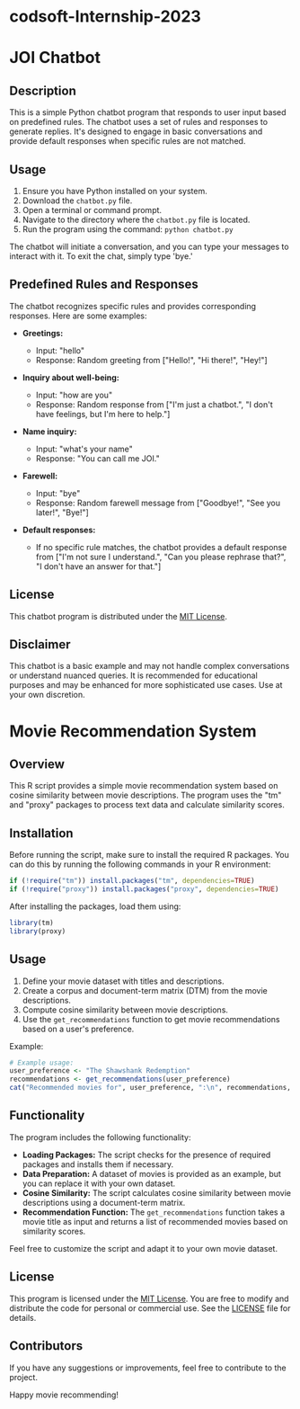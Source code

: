# codsoft-Internship-2023

# JOI Chatbot

## Description
This is a simple Python chatbot program that responds to user input based on predefined rules. The chatbot uses a set of rules and responses to generate replies. It's designed to engage in basic conversations and provide default responses when specific rules are not matched.

## Usage
1. Ensure you have Python installed on your system.
2. Download the `chatbot.py` file.
3. Open a terminal or command prompt.
4. Navigate to the directory where the `chatbot.py` file is located.
5. Run the program using the command: `python chatbot.py`

The chatbot will initiate a conversation, and you can type your messages to interact with it. To exit the chat, simply type 'bye.'

## Predefined Rules and Responses
The chatbot recognizes specific rules and provides corresponding responses. Here are some examples:

- **Greetings:**
  - Input: "hello"
  - Response: Random greeting from ["Hello!", "Hi there!", "Hey!"]

- **Inquiry about well-being:**
  - Input: "how are you"
  - Response: Random response from ["I'm just a chatbot.", "I don't have feelings, but I'm here to help."]

- **Name inquiry:**
  - Input: "what's your name"
  - Response: "You can call me JOI."

- **Farewell:**
  - Input: "bye"
  - Response: Random farewell message from ["Goodbye!", "See you later!", "Bye!"]

- **Default responses:**
  - If no specific rule matches, the chatbot provides a default response from ["I'm not sure I understand.", "Can you please rephrase that?", "I don't have an answer for that."]

## License
This chatbot program is distributed under the [MIT License](LICENSE).

## Disclaimer
This chatbot is a basic example and may not handle complex conversations or understand nuanced queries. It is recommended for educational purposes and may be enhanced for more sophisticated use cases. Use at your own discretion.


# Movie Recommendation System

## Overview

This R script provides a simple movie recommendation system based on cosine similarity between movie descriptions. The program uses the "tm" and "proxy" packages to process text data and calculate similarity scores.

## Installation

Before running the script, make sure to install the required R packages. You can do this by running the following commands in your R environment:

```R
if (!require("tm")) install.packages("tm", dependencies=TRUE)
if (!require("proxy")) install.packages("proxy", dependencies=TRUE)
```

After installing the packages, load them using:

```R
library(tm)
library(proxy)
```

## Usage

1. Define your movie dataset with titles and descriptions.
2. Create a corpus and document-term matrix (DTM) from the movie descriptions.
3. Compute cosine similarity between movie descriptions.
4. Use the `get_recommendations` function to get movie recommendations based on a user's preference.

Example:

```R
# Example usage:
user_preference <- "The Shawshank Redemption"
recommendations <- get_recommendations(user_preference)
cat("Recommended movies for", user_preference, ":\n", recommendations, "\n")
```

## Functionality

The program includes the following functionality:

- **Loading Packages:** The script checks for the presence of required packages and installs them if necessary.
- **Data Preparation:** A dataset of movies is provided as an example, but you can replace it with your own dataset.
- **Cosine Similarity:** The script calculates cosine similarity between movie descriptions using a document-term matrix.
- **Recommendation Function:** The `get_recommendations` function takes a movie title as input and returns a list of recommended movies based on similarity scores.

Feel free to customize the script and adapt it to your own movie dataset.

## License

This program is licensed under the [MIT License](LICENSE). You are free to modify and distribute the code for personal or commercial use. See the [LICENSE](LICENSE) file for details.

## Contributors

If you have any suggestions or improvements, feel free to contribute to the project.

Happy movie recommending!
